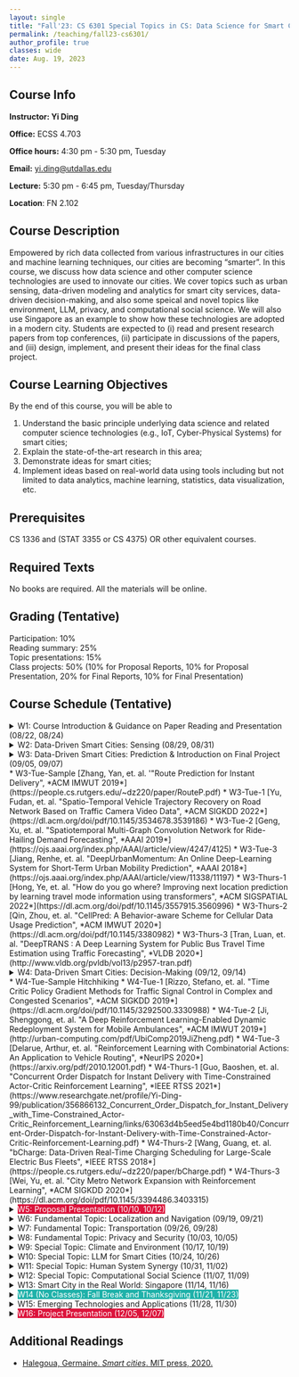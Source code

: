 ```yaml
---
layout: single
title: "Fall'23: CS 6301 Special Topics in CS: Data Science for Smart Cities"
permalink: /teaching/fall23-cs6301/
author_profile: true
classes: wide
date: Aug. 19, 2023
---
```


## Course Info

**Instructor: Yi Ding**

**Office:** ECSS 4.703 

**Office hours:** 4:30 pm - 5:30 pm, Tuesday

**Email:** yi.ding@utdallas.edu

**Lecture:** 5:30 pm - 6:45 pm, Tuesday/Thursday

**Location**: FN 2.102



## Course Description

Empowered by rich data collected from various infrastructures in our cities and machine learning techniques, our cities are becoming “smarter”. In this course, we discuss how data science and other computer science technologies are used to innovate our cities. We cover topics such as urban sensing, data-driven modeling and analytics for smart city services, data-driven decision-making, and also some speical and novel topics like environment, LLM, privacy, and computational social science. We will also use Singapore as an example to show how these technologies are adopted in a modern city.
Students are expected to (i) read and present research papers from top conferences, (ii) participate in discussions of the papers, and (iii) design, implement, and present their ideas for the final class project.


## Course Learning Objectives

By the end of this course, you will be able to

1. Understand the basic principle underlying data science and related computer science technologies (e.g., IoT, Cyber-Physical Systems) for smart cities;
2. Explain the state-of-the-art research in this area;
3. Demonstrate ideas for smart cities;
4. Implement ideas based on real-world data using tools including but not limited to data analytics, machine learning, statistics, data visualization, etc.


## Prerequisites

CS 1336 and (STAT 3355 or CS 4375) OR other equivalent courses.



## Required Texts

No books are required. All the materials will be online.



## Grading (Tentative)

Participation: 10%<br>Reading summary: 25%<br>Topic presentations: 15%<br>Class projects: 50% (10% for Proposal Reports, 10% for Proposal Presentation, 20% for Final Reports, 10% for Final Presentation)



## Course Schedule (Tentative)

<details markdown=block>
<summary>W1: Course Introduction & Guidance on Paper Reading and Presentation (08/22, 08/24)</summary>

* Smart cities study in general
* Smart cities under the framework of Cyber-Physical Systems
* IoT and CPS

</details>


<details markdown=block>
<summary>W2: Data-Driven Smart Cities: Sensing (08/29, 08/31)</summary>
<br>

* W2-Thurs-Sample [Ding, Yi, et al. "Nationwide Deployment and Operation of a Virtual Arrival Detection System in the Wild", *ACM SIGCOMM* 2021](https://dl.acm.org/doi/pdf/10.1145/3452296.3472911)
* W2-Thurs-1 [Zhou, Pengfei, et al. "IODetector: A Generic Service for Indoor Outdoor Detection", *ACM SenSys* 2012](http://www.cs.umd.edu/class/spring2017/cmsc818G/files/iodetector.pdf)
* W2-Thurs-2 [Ma, Yunfei, et al.  "Drone relays for battery-free networks",*ACM SIGCOMM* 2017](http://www.mit.edu/~fadel/papers/RFly-paper.pdf)
* W2-Thurs-3 [Adib, Fadel, et al. "See Through Walls with Wi-Fi!", *ACM SIGCOMM* 2013](https://dl.acm.org/doi/pdf/10.1145/2486001.2486039)
* W2-Thurs-4 [Ahmed, Fawad, et al. "CarMap: Fast 3D Feature Map Updates for Automobiles", *USENIX NSDI* 2020](https://www.usenix.org/system/files/nsdi20-paper-ahmad.pdf)
* W2-Thurs-5  [He, Yuze, et al. "AutoMatch: Leveraging Traffic Camera to Improve Perception
and Localization of Autonomous Vehicles", *ACM SenSys* 2022](https://yanzhenyu.com/assets/pdf/AutoMatch-SenSys22.pdf)

</details>


<details markdown=block>
<summary>W3: Data-Driven Smart Cities: Prediction & Introduction on Final Project  (09/05, 09/07)</summary>
</details>
* W3-Tue-Sample [Zhang, Yan, et. al. '"Route Prediction for Instant Delivery", *ACM IMWUT 2019*](https://people.cs.rutgers.edu/~dz220/paper/RouteP.pdf)
* W3-Tue-1 [Yu, Fudan, et. al. "Spatio-Temporal Vehicle Trajectory Recovery on Road Network Based on Traffic Camera Video Data", *ACM SIGKDD 2022*](https://dl.acm.org/doi/pdf/10.1145/3534678.3539186)
* W3-Tue-2 [Geng, Xu, et. al. "Spatiotemporal Multi-Graph Convolution Network for Ride-Hailing Demand Forecasting", *AAAI 2019*](https://ojs.aaai.org/index.php/AAAI/article/view/4247/4125)
* W3-Tue-3 [Jiang, Renhe, et. al. "DeepUrbanMomentum: An Online Deep-Learning System for Short-Term Urban Mobility Prediction", *AAAI 2018*](https://ojs.aaai.org/index.php/AAAI/article/view/11338/11197)
* W3-Thurs-1 [Hong, Ye, et. al. "How do you go where? Improving next location prediction by learning travel mode information using transformers", *ACM SIGSPATIAL 2022*](https://dl.acm.org/doi/pdf/10.1145/3557915.3560996)
* W3-Thurs-2 [Qin, Zhou, et. al. "CellPred: A Behavior-aware Scheme for Cellular Data Usage Prediction", *ACM IMWUT 2020*](https://dl.acm.org/doi/pdf/10.1145/3380982)
* W3-Thurs-3 [Tran, Luan, et. al.  "DeepTRANS : A Deep Learning System for Public Bus Travel Time Estimation using Traffic Forecasting", *VLDB 2020*](http://www.vldb.org/pvldb/vol13/p2957-tran.pdf)

<details markdown=block>
<summary>W4: Data-Driven Smart Cities: Decision-Making (09/12, 09/14)</summary>
</details>
* W4-Tue-Sample Hitchhiking
* W4-Tue-1 [Rizzo, Stefano, et. al. "Time Critic Policy Gradient Methods for Traffic Signal Control in Complex and Congested Scenarios", *ACM SIGKDD 2019*](https://dl.acm.org/doi/pdf/10.1145/3292500.3330988)
* W4-Tue-2 [Ji, Shenggong, et. al. "A Deep Reinforcement Learning-Enabled Dynamic Redeployment System for Mobile Ambulances", *ACM IMWUT 2019*](http://urban-computing.com/pdf/UbiComp2019JiZheng.pdf)
* W4-Tue-3 [Delarue, Arthur, et. al. "Reinforcement Learning with Combinatorial Actions: An Application to Vehicle Routing", *NeurIPS 2020*](https://arxiv.org/pdf/2010.12001.pdf)
* W4-Thurs-1 [Guo, Baoshen, et. al. "Concurrent Order Dispatch for Instant Delivery with Time-Constrained Actor-Critic Reinforcement Learning", *IEEE RTSS 2021*](https://www.researchgate.net/profile/Yi-Ding-99/publication/356866132_Concurrent_Order_Dispatch_for_Instant_Delivery_with_Time-Constrained_Actor-Critic_Reinforcement_Learning/links/63063d4b5eed5e4bd1180b40/Concurrent-Order-Dispatch-for-Instant-Delivery-with-Time-Constrained-Actor-Critic-Reinforcement-Learning.pdf)
* W4-Thurs-2 [Wang, Guang, et. al. "bCharge: Data-Driven Real-Time Charging Scheduling for Large-Scale Electric Bus Fleets", *IEEE RTSS 2018*](https://people.cs.rutgers.edu/~dz220/paper/bCharge.pdf)
* W4-Thurs-3 [Wei, Yu, et. al. "City Metro Network Expansion with Reinforcement Learning", *ACM SIGKDD 2020*](https://dl.acm.org/doi/pdf/10.1145/3394486.3403315)

<details markdown=block>
<summary><span style="background-color:Crimson;color:White">W5: Proposal Presentation (10/10, 10/12)</span></summary>

</details>

<details markdown=block>
<summary>W6: Fundamental Topic: Localization and Navigation (09/19, 09/21)</summary>
<br>

* W6-Tue-1 [Ni, Jiazhi, et. al. "Experience: Pushing Indoor Localization from Laboratory to the Wild", *ACM MobiCom 2022*](https://dl.acm.org/doi/pdf/10.1145/3495243.3560546)
* W6-Tue-2 [Wang, Mei, et. al. "MAVL: Multiresolution Analysis of Voice Localization", *USENIX NSDI 2021*](https://www.usenix.org/conference/nsdi21/presentation/wang)
* W6-Tue-3 [Lu, Chris, et. al. "Simultaneous Localization and Mapping with Power Network Electromagnetic Field", *ACM MobiCom 2018*](http://www.cs.ox.ac.uk/files/10769/%5BMobiCom2018%5Demr_slam.pdf)
* W6-Thurs-1 [Liu, Xiaochen, et. al. "TAR - Enabling Fine-Grained Targeted Advertising in Retail Stores", *ACM MobiSys 2018*](https://dl.acm.org/doi/pdf/10.1145/3210240.3210342?casa_token=IRFrB9ZzbL8AAAAA:OMi52MJR2CfC-9UVAwEIwb7h-qPi115ZZkuJXp-QIfXHPIs52UeQYv-SBcwLkT7UwA4EUXKzOQ)
* W6-Thurs-2 [Liu, Song, et. al. "SmartLight: Light-weight 3D Indoor Localization Using a Single LED Lamp", *ACM SenSys 2017*](https://www-users.cse.umn.edu/~tianhe/Papers/SmartLight.pdf)
* W6-Thurs-3 [Cao, Yifeng, et. al. "ITrackU: Tracking a Pen-like Instrument via UWB-IMU Fusion", *ACM MobiSys 2021*](https://dl.acm.org/doi/pdf/10.1145/3458864.3467885)


</details>


<details markdown=block>
<summary>W7: Fundamental Topic: Transportation (09/26, 09/28)</summary>
<br>

* W7-Tue-1 [Sonntag, Jonas, et. al. "Predicting Parking Availability from Mobile Payment Transactions with Positive Unlabeled Learning." *AAAI 2021*](https://ojs.aaai.org/index.php/AAAI/article/view/17810)
* W7-Tue-2 [Ruan, Sijie, et. al. "Learning to Generate Maps from Trajectories", *AAAI 2020*](http://urban-computing.com/pdf/AAAI-RuanS.361.pdf)
* W7-Tue-3 [Liao, Bingbing, et. al. "Deep Sequence Learning with Auxiliary Information for Traffic Prediction", *ACM SIGKDD 2018*](https://arxiv.org/pdf/1806.07380.pdf)
* W7-Thurs-1 [Hulot, Pierre, et. al. "Towards Station-Level Demand Prediction for Effective Rebalancing in Bike-Sharing Systems", *ACM SIGKDD 2018*](https://dl.acm.org/doi/pdf/10.1145/3219819.3219873)
* W7-Thurs-2 [Chen, Liyue, et. al. "A Data-driven Region Generation Framework for Spatiotemporal Transportation Service Management", *ACM SIGKDD 2023*](https://arxiv.org/pdf/2306.02806.pdf)
* W7-Thurs-3 [He, Suining, et. al. "Spatio-Temporal Capsule-based Reinforcement Learning for Mobility-on-Demand Network Coordination", *ACM WWW 2019*](https://dl.acm.org/doi/pdf/10.1145/3308558.3313401)


</details>


<details markdown=block>
<summary>W8: Fundamental Topic: Privacy and Security (10/03, 10/05)</summary>
<br>

* W8-Tue-1 [Saleheen, Nazir, et. al. "WristPrint: Characterizing User Re-identification Risks fromWrist-worn Accelerometry Data" *ACM CCS 2021*](https://dl.acm.org/doi/pdf/10.1145/3460120.3484799)
* W8-Tue-2 [Gursoy, Mehmet, et. al. "Utility-Aware Synthesis of Differentially Private and
Attack-Resilient Location Traces", *ACM CCS 2018*](https://dl.acm.org/doi/pdf/10.1145/3243734.3243741)
* W8-Tue-3 [Jin, Haojian, et. al. "Exploring the Needs of Users for Supporting Privacy-Protective Behaviors in Smart Homes", *ACM CHI 2022*](https://dl.acm.org/doi/pdf/10.1145/3491102.3517602)
* W8-Thur-1 [Fang, Zhihan, et. al. "PrivateBus: Privacy Identification and Protection in Large-Scale BusWiFi Systems", *ACM IMWUT 2020*](https://dl.acm.org/doi/pdf/10.1145/3380990)
* W8-Thur-2 [Gao, Di, et. al. "A Nationwide Census on WiFi Security Threats: Prevalence, Riskiness, and the Economics",  *ACM MobiCom 2021*](https://www-users.cse.umn.edu/~fengqian/paper/wifisec_mobicom21.pdf)
* W8-Thur-3 [Nguyen, Kien, et. al. "Spatial Privacy Pricing: The Interplay between Privacy, Utility and Price in Geo-Marketplaces", *ACM SIGSPATIAL 2020*](https://arxiv.org/pdf/2008.11817.pdf)

</details>


<details markdown=block>
<summary>W9: Special Topic: Climate and Environment (10/17, 10/19)</summary>
<br>

* W9-Tue-1 [Kikstra, Jarmo, et al. "Climate mitigation scenarios with persistent COVID-19-related energy demand changes." *Nature Energy* 2021.](https://www.nature.com/articles/s41560-021-00904-8)
* W9-Tue-2 [Dang, Tuan, et. al. "IoTree: A Battery-free Wearable System with Biocompatible Sensors for Continuous Tree Health Monitoring", *ACM MobiCom 2022*](https://dl.acm.org/doi/pdf/10.1145/3495243.3567652)
* W9-Tue-3 [Ding, Jian, et. al. "Towards Low Cost Soil Sensing Using Wi-Fi", *ACM MobiCom 2019*](https://dl.acm.org/doi/pdf/10.1145/3300061.3345440)
* W9-Thurs-1 [Zheng, Yu, et. al. "U-Air: when urban air quality inference meets big data", *ACM SIGKDD 2013*](https://dl.acm.org/doi/pdf/10.1145/2487575.2488188)
* W9-Thurs-2 [Ding, Daizong, et. al. "Modeling Extreme Events in Time Series Prediction", *ACM SIGKDD 2019*](http://staff.ustc.edu.cn/~hexn/papers/kdd19-timeseries.pdf)
* W9-Thurs-3 [Kumar, Peeyush, et. al. "Micro-climate Prediction - Multi Scale Encoder-decoder based Deep Learning Framework", *ACM SIGKDD 2021*](https://dl.acm.org/doi/pdf/10.1145/3447548.3467173)

</details>

<details markdown=block>
<summary>W10: Special Topic: LLM for Smart Cities (10/24, 10/26)</summary>
<br>

* W10-Tue-1 [Horikomi, Taizo, et. al. "Generating Individual Trajectories Using GPT-2 Trained from Scratch on Encoded Spatiotemporal Data", arXiv, 2023](https://arxiv.org/pdf/2308.07940.pdf)
* W10-Tue-2 [Huang, Jizhou, et. al. "ERNIE-GeoL: A Geography-and-Language Pre-trained Model and its Applications in Baidu Maps", ACM SIGKDD 2022](https://dl.acm.org/doi/pdf/10.1145/3534678.3539021)
* W10-Tue-3 [Lin, Yan, et. al. "Pre-training Context and Time Aware Location Embeddings from Spatial-Temporal Trajectories for User Next Location Prediction", *AAAI 2021*](https://ojs.aaai.org/index.php/AAAI/article/view/16548/16355)
* W10-Thurs-1 [Liang, Yuxuan, et. al. "TrajFormer: Efficient Trajectory Classification with Transformers" *ACM CIKM 2022*](https://dl.acm.org/doi/pdf/10.1145/3511808.3557481)
* W10-Thurs-2 [Jo, Eunkyung, et. al. "Understanding the Benefits and Challenges of Deploying Conversational AI Leveraging Large Language Models for Public Health Intervention", *ACM CHI 2023*](https://dl.acm.org/doi/pdf/10.1145/3544548.3581503)
* W10-Thurs-3 [Nguyen, Tuan-Phong, et. al. "Extracting Cultural Commonsense Knowledge at Scale", *ACM WWW 2023*](https://dl.acm.org/doi/pdf/10.1145/3543507.3583535)

</details>

<details markdown=block>
<summary>W11: Special Topic: Human System Synergy (10/31, 11/02)</summary>
<br>

* W11-Thurs-1 [Seetharaman, Bhavani, et al. "Delivery Work and the Experience of Social Isolation." *ACM CSCW* 2021.](https://www.microsoft.com/en-us/research/uploads/prod/2021/02/India_Delivery_Work.pdf) 
* W11-Tue-2 [Kinder, Eliscia, et al. "Gig platforms, tensions, alliances and ecosystems: An actor-network perspective." *ACM CSCW* 2019.](https://dl.acm.org/doi/pdf/10.1145/3359314?casa_token=JsiCHJoKYksAAAAA:uqN3HcU-8pqY1aqAo1qvFeaDt_0r-l0YSInriYzMPujZlT6JIndPArL_T8KxBEFpVMrKKZGSyQ)
* W11-Tue-3 [Matsubara, Masaki, et al. " Task Assignment Strategies for Crowd Worker Ability Improvement" *ACM CSCW* 2021.](https://dl.acm.org/doi/pdf/10.1145/3479519) 
* W11-Thurs-1 [Tschandl, Philipp, el. al. "Human–computer collaboration for skin cancer recognition" Nature Medicine 2020](https://www.nature.com/articles/s41591-020-0942-0)
* W11-Thurs-2 [Chai, Chengliang, et. al. "Human-in-the-loop Outlier Detection", ACM SIGMOD 2020](https://luoyuyu.vip/files/SIGMOD20-HOD.pdf)
* W11-Thurs-3 [Lin, Chuan-en, et al. "ARchitect: Building Interactive Virtual Experiences from Physical Affordances by Bringing Human-in-the-Loop", ACM CHI](https://dl.acm.org/doi/pdf/10.1145/3313831.3376614)
</details>


<details markdown=block>
<summary>W12: Special Topic: Computational Social Science (11/07, 11/09)</summary>
<br>

* W12-Tue-Sample [Moro, Esteban, et al. "Mobility patterns are associated with experienced income segregation in large US cities." *Nature Communications* 2021.](https://www.nature.com/articles/s41467-021-24899-8)
* W12-Tue-1 [Gonzalez, Marta, et al. "Understanding individual human mobility patterns." *Nature* 2008.](https://www.nature.com/articles/nature06958)
* W12-Tue-2 [Song, Chaoming, et al. "Limits of Predictability in Human Mobility." *Nature* 2010.](https://www.science.org/doi/10.1126/science.1177170)
* W12-Tue-3 [Jia, Jayson, et al. "Population flow drives spatio-temporal distribution of COVID-19 in China." *Nature* 2020.](https://www.nature.com/articles/s41586-020-2284-y)
* W12-Tue-4 [Alessandretti, Laura, et al. "The scales of human mobility." *Nature* 2020.](https://www.nature.com/articles/s41586-020-2909-1)
* W12-Tue-5 [Chang, Serina, et al. "Mobility network models of COVID-19 explain inequities and inform reopening." *Nature* 2021.](https://www.nature.com/articles/s41586-020-2923-3)
* W12-Thurs-Sample TBD
* W12-Thurs-2 [Hunter, Ruth, et al. "Effect of COVID-19 response policies on walking behavior in US cities." *Nature Communications* 2021.](https://www.nature.com/articles/s41467-021-23937-9)
* W12-Thurs-4 [Asensio, Omar, et al. "Impacts of micromobility on car displacement with evidence from a natural experiment and geofencing policy." *Nature Energy* 2022](https://www.nature.com/articles/s41560-022-01135-1)
* W12-Thurs-5 [Yabe, Takahiro, et al. "Behavioral changes during the pandemic worsened income diversity of urban encounters." *Nature Communications* 2023.](https://www.nature.com/articles/s41467-023-37913-y)


</details>

<details markdown=block>
<summary>W13: Smart City in the Real World: Singapore (11/14, 11/16)</summary>
<br>

* W13-Tue-Sample [Cao, Chu, et al. "Walkway Discovery from Large Scale Crowdsensing." *ACM/IEEE IPSN* 2018](https://www.ceid.upatras.gr/webpages/courses/adhocnets/files/papers/paper5.pdf)
* W13-Tue-1 [Jiang, Shan, et al. "Activity-Based Human Mobility Patterns Inferred from Mobile Phone Data: A Case Study of Singapore" *ACM UbiComp* 2015](http://www2.cs.uic.edu/~urbcomp2013/urbcomp2015/papers/Human-Mobility-Inference_Jiang.pdf)
* W13-Tue-2 [Poonawala, Hasan, et al. "Singapore in Motion: Insights on Public Transport Service Level Through Farecard and Mobile Data Analytics." *ACM SIGKDD* 2016](https://www.kdd.org/kdd2016/papers/files/SingaporeInMotion_v3.pdf)
* W13-Tue-3 [Tachet, R., et al. "Scaling Law of Urban Ride Sharing." *Scientific Report* 2017](https://www.nature.com/articles/srep42868.)
* W13-Tue-4 [Lau, Billy, et. al. "Sensor Fusion for Public Space Utilization Monitoring in a Smart City", *IEEE IoT Journal*, 2018](https://arxiv.org/pdf/1710.01581.pdf)
* W13-Tue-5 [Kandappu, Thivya, et al. "A Feasibility Study on Crowdsourcing to Monitor Municipal Resources in Smart Cities." *ACM WWW* 2018](https://dl.acm.org/doi/pdf/10.1145/3184558.3191519)
* W13-Thurs-Sample [Li, Yi, et al. "Urban Region Representation Learning with OpenStreetMap Building Footprints" *ACM SIGKDD* 2019](https://dl.acm.org/doi/pdf/10.1145/3580305.3599538)
* W13-Thurs-1 [Meegahapola, Lakmal, et al. "BuSCOPE : Fusing Individual & Aggregated Mobility Behavior for "Live" Smart City Services." *ACM MobiSys* 2019](https://www.andrew.cmu.edu/user/lakoglu/pubs/19-mobisys-buscope.pdf)
* W13-Thurs-2 [Dong, Lei, et al. "Predicting neighborhoods’ socioeconomic attributes using restaurant data." *PNAS* 2019](https://www.pnas.org/doi/epdf/10.1073/pnas.1903064116)
* W13-Thurs-3 [Sahoo, Doyen, et al. "FoodAI: Food Image Recognition via Deep Learning for Smart Food Logging" *ACM SIGKDD* 2019](https://arxiv.org/pdf/1909.11946.pdf)
* W13-Tue-4 [Lu, Yu, et. al. "TourSense: A Framework for Tourist Identification and Analytics Using Transport Data", *IEEE TKDE*, 2019](https://ieeexplore.ieee.org/document/8620274)
* W13-Thurs-5 [Hou, Yuting, et al. "Exploring built environment correlates of older adults’ walking travel from lifelogging images" *Transportation Research Part D* 2021](https://pdf.sciencedirectassets.com/271737/1-s2.0-S1361920921X00077/1-s2.0-S136192092100153X/main.pdf?X-Amz-Security-Token=IQoJb3JpZ2luX2VjEPT%2F%2F%2F%2F%2F%2F%2F%2F%2F%2FwEaCXVzLWVhc3QtMSJIMEYCIQC8%2BZyOlGOIWD3WEt6GUe3E%2BZXt9ct6HxXbool3pmPQrAIhANuRlZo0zlAJCDDzyOVGU%2Bj9bOWvNtZaRVLd8WvdlBiEKrwFCKz%2F%2F%2F%2F%2F%2F%2F%2F%2F%2FwEQBRoMMDU5MDAzNTQ2ODY1Igx%2B3fmUIYviQihNEecqkAXRoMO%2FOqlBD5dxckZlqGigl9WbUZLk5nAGhmt7hS2UBMb1KKxdNG8dBQRn2Ydrq1ejg1ajOyrF2SDbvLDV15WWknaB%2FQohB82Mfx%2FP46KNEai02dZ9xuaFWke60Ti4obWClc1003XZKRgAWkQpLdc%2BWnS89dWVPsjKQz44pCGzoV%2FuwDYaQLdOOVUORsPEiwU3D802kkJomi2SKThU6rWItqBbq4IO5SIzlXBE0QjgAunQoDe1adi9lUCZdfNSTVXooXcalk28%2FCyqUWFXiLAOsD0iW7GHvXanUI7grNPfcAT4uhRACLp8dvNVHyMYykuH%2FxjbhBX3b75QRsHEDangYFFOXXhMb2kfnody6i8qfu1GDYtgpXNWKkv87qILSADdvI%2F5e9YHXWcua4hJCLJnHy6%2B%2B5cWwEKHWeTpBwzcFcMphCFMTs839FbPtogVW%2BGMTFTQ%2BPqXmDw236yAsYMyU0Y5YD53OABf5cadmN1SH5qwmGBG%2B%2FVbBvkWlqnM5EmrXGIb%2FLUi374dpCnORm5gtiOFwJvOm%2Fn6zMDthro%2Fnv%2B8Ouvt5FMVR0Nk8y0PJuet3f1LI%2BCCoTjVxUaaYYWMFOUPT4eWqi4DVmqVRsQ%2BGDkdjL20HOqz6oKYPFz%2Fn%2FAVcbo%2F4j8DUaBsgLVejExrMlJH%2BdNF6XBRYUtlRMpJMpzGMRTiNDRT%2F90Drsk1DW2oTaVWGllqvwVILiH63a3fsw%2Buu%2Fq%2BMqA48ODRvv8e%2F7VVqF6MkXA8VzRPB8L4MQtQ33GmEAIoelG6XXkURm%2BMp%2F46dM3gCjCCi9r9b6uVyLXsr%2FYcRGeYWbafk9Y0c9ZVdSq5terxfkmbo5ICnVwFl5N93kyogOoujYXnrvEj8jDgqYSnBjqwAb0F4agLDX%2B8rTpSxSH7HstzzPzrMfakCkYcn1OiebrqJIN%2BLIbQIu6d96aBgkqBcTNNp0WmafnE4p1QXkj1shv8yNgkvRvRFkwk7gxh7XaCuUDVmxcqVP7rj3W5PJbwbwoBi8rWQQdsKpLUiIZkcWD2CYvsD0ZEsoJt7qFieKweDxJ24yLEk5nNPxg8AvhKnm6XUP51MFOL62GuIK%2BCngt2UN5eSpTttr62WfvpeWIE&X-Amz-Algorithm=AWS4-HMAC-SHA256&X-Amz-Date=20230819T200459Z&X-Amz-SignedHeaders=host&X-Amz-Expires=300&X-Amz-Credential=ASIAQ3PHCVTYYVKAYFWG%2F20230819%2Fus-east-1%2Fs3%2Faws4_request&X-Amz-Signature=b405009cd9ccd2348600fc3a3b16a0b69e206b370d867d10f9b6aac9a886fcc9&hash=95ebba2f920dedf35644f213522c3ee85f8c2f57fb13b0b81189fd85b974d276&host=68042c943591013ac2b2430a89b270f6af2c76d8dfd086a07176afe7c76c2c61&pii=S136192092100153X&tid=spdf-afe1eb61-85a5-4a1a-a507-11e898bbe7bf&sid=e221bf20106bc04560-8a1b-a42ebf0186degxrqa&type=client&tsoh=d3d3LnNjaWVuY2VkaXJlY3QuY29t&ua=0f1255065b565757575f&rr=7f950240e8d5e7d3&cc=us)

</details>


<details markdown=block>
<summary><span style="background-color:LightSeaGreen;color:White">W14 (No Classes): Fall Break and Thanksgiving (11/21, 11/23)</span></summary>
</details>

<details markdown=block>
<summary>W15: Emerging Technologies and Applications (11/28, 11/30)</summary>

* W15-Tue-1 [Li, Danyang, et. al. "Motion Inspires Notion: Self-supervised Visual-LiDAR Fusion for Environment Depth Estimation", *ACM MobiSys 2022*](https://dl.acm.org/doi/pdf/10.1145/3498361.3538918)
* W15-Tue-2 [Li, Yuanjie, et. al. "A Networking Perspective on Starlink’s Self-Driving LEO Mega-Constellation", *ACM MobiCom 2023*](https://dl.acm.org/doi/pdf/10.1145/3570361.3592519)
* W15-Tue-3 [Shi, Shuyao, et. al. "VIPS: Real-Time Perception Fusion for Infrastructure-Assisted Autonomous Driving", *ACM MobiCom 2022*](https://dl.acm.org/doi/pdf/10.1145/3495243.3560539)
* W15-Thurs-1 [Yuan, Xinjie, et. al. "Understanding 5G Performance for Real-world Services: a Content Provider’s Perspective", *ACM SIGCOMM 2022*](https://dl.acm.org/doi/pdf/10.1145/3544216.3544219)
* W15-Thurs-2 [Guo, Baoshen, et. al. "Towards Equitable Assignment: Data-Driven Delivery Zone Partition at Last-mile Logistics", *ACM SIGKDD 2023*](https://dl.acm.org/doi/pdf/10.1145/3580305.3599915)
* W15-Thurs-3 [Sharp, Jonathan, et. al. "Authentication for Drone Delivery Through a Novel Way of Using Face Biometrics", *ACM MobiCom 2022*](https://dl.acm.org/doi/pdf/10.1145/3495243.3560550)

</details>


<details markdown=block>
<summary><span style="background-color:Crimson;color:White">W16: Project Presentation (12/05, 12/07)</span></summary>
</details>

## Additional Readings

* [Halegoua, Germaine. *Smart cities*. MIT press, 2020.](https://mitpress.mit.edu/9780262538053/smart-cities/)





